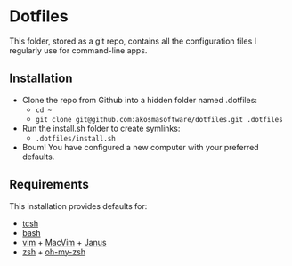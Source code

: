 Dotfiles
========

This folder, stored as a git repo, contains all the configuration files
I regularly use for command-line apps.

Installation
------------

- Clone the repo from Github into a hidden folder named .dotfiles:
    - `cd ~`
    - `git clone git@github.com:akosmasoftware/dotfiles.git .dotfiles`
- Run the install.sh folder to create symlinks:
    - `.dotfiles/install.sh`
- Boum! You have configured a new computer with your preferred defaults.

Requirements
------------

This installation provides defaults for:

- [tcsh][5]
- [bash][4]
- [vim][3] + [MacVim][1] + [Janus][2]
- [zsh][6] + [oh-my-zsh][7]

[1]:http://code.google.com/p/macvim/
[2]:https://github.com/carlhuda/janus
[3]:http://www.vim.org/
[4]:http://en.wikipedia.org/wiki/Bash_(Unix_shell)
[5]:http://www.tcsh.org/Welcome
[6]:http://www.zsh.org/
[7]:https://github.com/robbyrussell/oh-my-zsh

